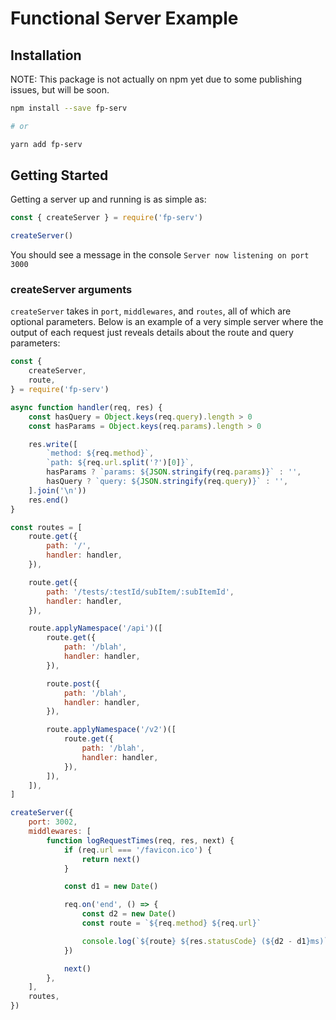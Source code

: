# Functional Server Example

## Installation

NOTE: This package is not actually on npm yet due to some publishing issues, but will be soon.
```bash
npm install --save fp-serv

# or

yarn add fp-serv
```

## Getting Started
Getting a server up and running is as simple as:

```js
const { createServer } = require('fp-serv')

createServer()
```

You should see a message in the console
`Server now listening on port 3000`

### createServer arguments
`createServer` takes in `port`, `middlewares`, and `routes`, all of which are optional parameters.  Below is an example of a very simple server where the output of each request just reveals details about the route and query parameters:

```js
const {
	createServer,
	route,
} = require('fp-serv')

async function handler(req, res) {
	const hasQuery = Object.keys(req.query).length > 0
	const hasParams = Object.keys(req.params).length > 0

	res.write([
		`method: ${req.method}`,
		`path: ${req.url.split('?')[0]}`,
		hasParams ? `params: ${JSON.stringify(req.params)}` : '',
		hasQuery ? `query: ${JSON.stringify(req.query)}` : '',
	].join('\n'))
	res.end()
}

const routes = [
	route.get({
		path: '/',
		handler: handler,
	}),

	route.get({
		path: '/tests/:testId/subItem/:subItemId',
		handler: handler,
	}),

	route.applyNamespace('/api')([
		route.get({
			path: '/blah',
			handler: handler,
		}),

		route.post({
			path: '/blah',
			handler: handler,
		}),

		route.applyNamespace('/v2')([
			route.get({
				path: '/blah',
				handler: handler,
			}),
		]),
	]),
]

createServer({
	port: 3002,
	middlewares: [
		function logRequestTimes(req, res, next) {
			if (req.url === '/favicon.ico') {
				return next()
			}

			const d1 = new Date()

			req.on('end', () => {
				const d2 = new Date()
				const route = `${req.method} ${req.url}`

				console.log(`${route} ${res.statusCode} (${d2 - d1}ms)`)
			})

			next()
		},
	],
	routes,
})
```
